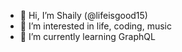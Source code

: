 - 👋 Hi, I’m Shaily (@lifeisgood15)
- 👀 I’m interested in life, coding, music
- 🌱 I’m currently learning GraphQL


<!---
lifeisgood15/lifeisgood15 is a ✨ special ✨ repository because its `README.md` (this file) appears on your GitHub profile.
You can click the Preview link to take a look at your changes.
--->
